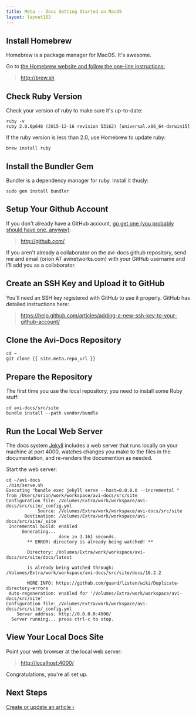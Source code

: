 ```yaml
---
title: Meta -- Docs Getting Started on MacOS
layout: layout163
---
```


## Install Homebrew

Homebrew is a package manager for MacOS. It's awesome.

Go to [the Homebrew website and follow the one-line instructions:](http://brew.sh/)

> <http://brew.sh>

## Check Ruby Version

Check your version of ruby to make sure it's up-to-date:

<pre class="command-line language-bash" data-output="2"><code>ruby -v
ruby 2.0.0p648 (2015-12-16 revision 53162) [universal.x86_64-darwin15]</code></pre>

If the ruby version is less than 2.0, use Homebrew to update ruby:

<pre class="command-line language-bash"><code>brew install ruby</code></pre>

## Install the Bundler Gem

Bundler is a dependency manager for ruby. Install it thusly:

<pre class="command-line language-bash" data-output="2"><code>sudo gem install bundler</code></pre>

## Setup Your Github Account

If you don't already have a GitHub account, [go get one (you probably should have one, anyway)](http://github.com//):

> <http://github.com/>

If you aren't already a collaborator on the avi-docs github repository, send me and email (orion AT avinetworks.com) with your GitHub username and I'll add you as a collaborator.

## Create an SSH Key and Upload it to GitHub

You'll need an SSH key registered with GitHub to use it properly. GitHub has detailed instructions here:

> <https://help.github.com/articles/adding-a-new-ssh-key-to-your-github-account/>

## Clone the Avi-Docs Repository

<pre><code class="command-line language-bash">cd ~
git clone {{ site.meta.repo_url }}</code></pre>

## Prepare the Repository

The first time you use the local repository, you need to install some Ruby stuff:

<pre><code class="command-line language-bash">cd avi-docs/src/site
bundle install --path vendor/bundle</code></pre>

## Run the Local Web Server

The docs system <a href="https://jekyllrb.com" target="_blank">Jekyll</a> includes a web server that runs locally on your machine at port 4000, watches changes you make to the files in the documentation, and re-renders the documention as needed.

Start the web server:

<pre class="command-line language-bash" data-output="3-100"><code>cd ~/avi-docs
./bin/serve.sh
Executing "bundle exec jekyll serve --host=0.0.0.0 --incremental " from /Users/orion/work/workspace/avi-docs/src/site
Configuration file: /Volumes/Extra/work/workspace/avi-docs/src/site/_config.yml
            Source: /Volumes/Extra/work/workspace/avi-docs/src/site
       Destination: /Volumes/Extra/work/workspace/avi-docs/src/site/_site
 Incremental build: enabled
      Generating... 
                    done in 3.161 seconds.
        ** ERROR: directory is already being watched! **

        Directory: /Volumes/Extra/work/workspace/avi-docs/src/site/docs/latest

        is already being watched through: /Volumes/Extra/work/workspace/avi-docs/src/site/docs/16.2.2

        MORE INFO: https://github.com/guard/listen/wiki/Duplicate-directory-errors
 Auto-regeneration: enabled for '/Volumes/Extra/work/workspace/avi-docs/src/site'
Configuration file: /Volumes/Extra/work/workspace/avi-docs/src/site/_config.yml
    Server address: http://0.0.0.0:4000/
  Server running... press ctrl-c to stop.</code></pre>

## View Your Local Docs Site

Point your web browser at the local web server:

> <http://localhost:4000/>

Congratulations, you're all set up.

## Next Steps

[Create or update an article &rsaquo;](/docs/16.2.2/meta/article-crud-basics/)